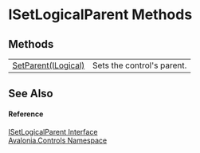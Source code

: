 # ISetLogicalParent Methods




## Methods
<table>
<tr>
<td><a href="M_Avalonia_Controls_ISetLogicalParent_SetParent">SetParent(ILogical)</a></td>
<td>Sets the control's parent.</td>
</tr>
</table>

## See Also


#### Reference
<a href="T_Avalonia_Controls_ISetLogicalParent">ISetLogicalParent Interface</a>  
<a href="N_Avalonia_Controls">Avalonia.Controls Namespace</a>  
